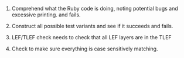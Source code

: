 
1. Comprehend what the Ruby code is doing, noting potential bugs and excessive printing. and fails.

2. Construct all possible test variants and see if it succeeds and fails.

3. LEF/TLEF check needs to check that all LEF layers are in the TLEF

4. Check to make sure everything is case sensitively matching.
